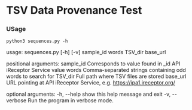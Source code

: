 # TSV Data Provenance Test

### USage

`python3 sequences.py -h`

usage: sequences.py [-h] [-v] sample_id words TSV_dir base_url

positional arguments:
  sample_id      Corresponds to value found in _id API iReceptor Service value
  words          Comma-separated strings containing odd words to search for
  TSV_dir        Full path where TSV files are stored
  base_url       URL pointing at API iReceptor Service, e.g.
                 https://ipa1.ireceptor.org/

optional arguments:
  -h, --help     show this help message and exit
  -v, --verbose  Run the program in verbose mode.
